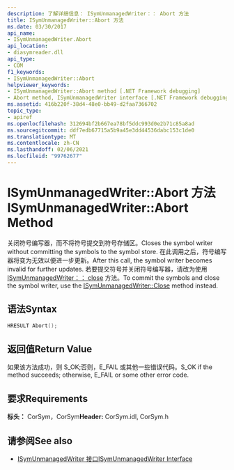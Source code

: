 ```yaml
---
description: 了解详细信息： ISymUnmanagedWriter：： Abort 方法
title: ISymUnmanagedWriter::Abort 方法
ms.date: 03/30/2017
api_name:
- ISymUnmanagedWriter.Abort
api_location:
- diasymreader.dll
api_type:
- COM
f1_keywords:
- ISymUnmanagedWriter::Abort
helpviewer_keywords:
- ISymUnmanagedWriter::Abort method [.NET Framework debugging]
- Abort method, ISymUnmanagedWriter interface [.NET Framework debugging]
ms.assetid: 416b220f-38d4-48e0-bb49-d2faa7366702
topic_type:
- apiref
ms.openlocfilehash: 312694bf2b667ea78bf5ddc993d0e2b71c85a8ad
ms.sourcegitcommit: ddf7edb67715a5b9a45e3dd44536dabc153c1de0
ms.translationtype: MT
ms.contentlocale: zh-CN
ms.lasthandoff: 02/06/2021
ms.locfileid: "99762677"
---
```

# <a name="isymunmanagedwriterabort-method"></a><span data-ttu-id="3b7e6-103">ISymUnmanagedWriter::Abort 方法</span><span class="sxs-lookup"><span data-stu-id="3b7e6-103">ISymUnmanagedWriter::Abort Method</span></span>

<span data-ttu-id="3b7e6-104">关闭符号编写器，而不将符号提交到符号存储区。</span><span class="sxs-lookup"><span data-stu-id="3b7e6-104">Closes the symbol writer without committing the symbols to the symbol store.</span></span> <span data-ttu-id="3b7e6-105">在此调用之后，符号编写器将变为无效以便进一步更新。</span><span class="sxs-lookup"><span data-stu-id="3b7e6-105">After this call, the symbol writer becomes invalid for further updates.</span></span> <span data-ttu-id="3b7e6-106">若要提交符号并关闭符号编写器，请改为使用 [ISymUnmanagedWriter：： close](isymunmanagedwriter-close-method.md) 方法。</span><span class="sxs-lookup"><span data-stu-id="3b7e6-106">To commit the symbols and close the symbol writer, use the [ISymUnmanagedWriter::Close](isymunmanagedwriter-close-method.md) method instead.</span></span>  
  
## <a name="syntax"></a><span data-ttu-id="3b7e6-107">语法</span><span class="sxs-lookup"><span data-stu-id="3b7e6-107">Syntax</span></span>  
  
```cpp  
HRESULT Abort();  
```  
  
## <a name="return-value"></a><span data-ttu-id="3b7e6-108">返回值</span><span class="sxs-lookup"><span data-stu-id="3b7e6-108">Return Value</span></span>  

 <span data-ttu-id="3b7e6-109">如果该方法成功，则 S_OK;否则，E_FAIL 或其他一些错误代码。</span><span class="sxs-lookup"><span data-stu-id="3b7e6-109">S_OK if the method succeeds; otherwise, E_FAIL or some other error code.</span></span>  
  
## <a name="requirements"></a><span data-ttu-id="3b7e6-110">要求</span><span class="sxs-lookup"><span data-stu-id="3b7e6-110">Requirements</span></span>  

 <span data-ttu-id="3b7e6-111">**标头：** CorSym，CorSym</span><span class="sxs-lookup"><span data-stu-id="3b7e6-111">**Header:** CorSym.idl, CorSym.h</span></span>  
  
## <a name="see-also"></a><span data-ttu-id="3b7e6-112">请参阅</span><span class="sxs-lookup"><span data-stu-id="3b7e6-112">See also</span></span>

- [<span data-ttu-id="3b7e6-113">ISymUnmanagedWriter 接口</span><span class="sxs-lookup"><span data-stu-id="3b7e6-113">ISymUnmanagedWriter Interface</span></span>](isymunmanagedwriter-interface.md)
